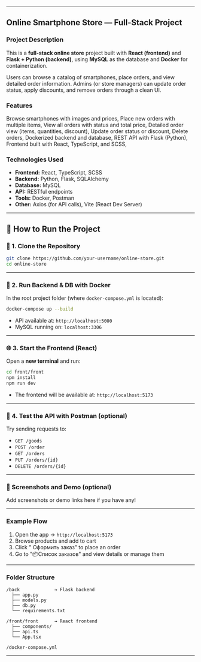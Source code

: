 
---

##  Online Smartphone Store — Full-Stack Project

###  Project Description

This is a **full-stack online store** project built with **React (frontend)** and **Flask + Python (backend)**, using **MySQL** as the database and **Docker** for containerization.

Users can browse a catalog of smartphones, place orders, and view detailed order information. Admins (or store managers) can update order status, apply discounts, and remove orders through a clean UI.

###  Features

 Browse smartphones with images and prices,
 Place new orders with multiple items,
 View all orders with status and total price,
 Detailed order view (items, quantities, discount),
 Update order status or discount,
 Delete orders,
 Dockerized backend and database,
 REST API with Flask (Python),
 Frontend built with React, TypeScript, and SCSS,

###  Technologies Used

* **Frontend:** React, TypeScript, SCSS
* **Backend:** Python, Flask, SQLAlchemy
* **Database:** MySQL
* **API:** RESTful endpoints
* **Tools:** Docker, Postman
* **Other:** Axios (for API calls), Vite (React Dev Server)

---

## 🚀 How to Run the Project

### 🔧 1. Clone the Repository

```bash
git clone https://github.com/your-username/online-store.git
cd online-store
```

---

### 🐳 2. Run Backend & DB with Docker

In the root project folder (where `docker-compose.yml` is located):

```bash
docker-compose up --build
```

* API available at: `http://localhost:5000`
* MySQL running on: `localhost:3306`

---

### 🌐 3. Start the Frontend (React)

Open a **new terminal** and run:

```bash
cd front/front
npm install
npm run dev
```

* The frontend will be available at: `http://localhost:5173`

---

### 🧪 4. Test the API with Postman (optional)

Try sending requests to:

* `GET /goods`
* `POST /order`
* `GET /orders`
* `PUT /orders/{id}`
* `DELETE /orders/{id}`

---

### 📸 Screenshots and Demo (optional)

Add screenshots or demo links here if you have any!

---

###  Example Flow

1. Open the app → `http://localhost:5173`
2. Browse products and add to cart
3. Click " Оформить заказ" to place an order
4. Go to "📦Список заказов" and view details or manage them

---

###  Folder Structure

```
/back             → Flask backend
  ├── app.py
  ├── models.py
  ├── db.py
  └── requirements.txt

/front/front      → React frontend
  ├── components/
  ├── api.ts
  └── App.tsx

/docker-compose.yml
```

---

